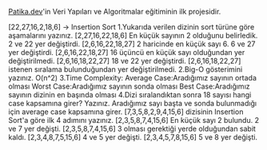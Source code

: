 [Patika.dev](https://www.patika.dev/tr)'in Veri Yapıları ve Algoritmalar eğitiminin ilk projesidir.

[22,27,16,2,18,6] -> Insertion Sort
1.Yukarıda verilen dizinin sort türüne göre aşamalarını yazınız.
[2,27,16,22,18,6] En küçük sayının 2 olduğunu belirledik. 2 ve 22 yer değiştirdi.
[2,6,16,22,18,27] 2 haricinde en küçük sayı 6. 6 ve 27 yer değiştirdi.
[2,6,16,22,18,27] 16 üçüncü en küçük sayı olduğundan yer değiştirilmedi.
[2,6,16,18,22,27] 18 ve 22 yer değiştirdi.
[2,6,16,18,22,27] istenen sıralama bulunduğundan yer değiştirilmedi.
2.Big-O gösterimini yazınız.
O(n^2)
3.Time Complexity:
Average Case:Aradığımız sayının ortada olması
Worst Case:Aradığımız sayının sonda olması
Best Case:Aradığımız sayının dizinin en başında olması
4.Dizi sıralandıktan sonra 18 sayısı hangi case kapsamına girer? Yazınız.
Aradığımız sayı başta ve sonda bulunmadığı için average case kapsamına girer.
[7,3,5,8,2,9,4,15,6] dizisinin Insertion Sort'a göre ilk 4 adımını yazınız.
[2,3,5,8,7,4,15,6] En küçük sayı 2 bulundu. 2 ve 7 yer değişti.
[2,3,5,8,7,4,15,6] 3 olması gerektiği yerde olduğundan sabit kaldı.
[2,3,4,8,7,5,15,6] 4 ve 5 yer değişti.
[2,3,4,5,7,8,15,6] 5 ve 8 yer değişti.
